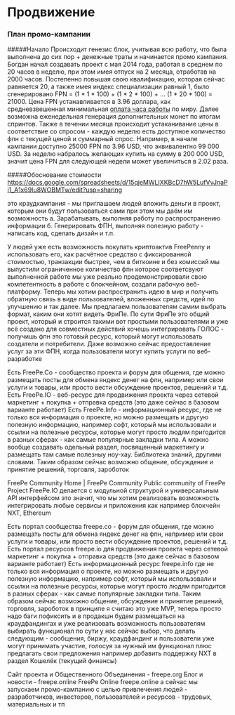 # Продвижение


### План промо-кампании

#####Начало
Происходит генезис блок, учитывая всю работу, что была выполнена до сих пор + денежные траты и начинается промо кампания. Богдан начал создавать проект с мая 2014 года, работая в среднем по 20 часов в неделю, при этом имея отпуск на 2 месяца, отработав на 2000 часов. Постепенно повышая свою квалификацию, которая сейчас равняется 20, а также имея индекс специализации равный 1, было сгенерировано FPN = (1 * 1 * 100) + (1 * 2 * 100) + … (1 * 20 * 100) = 21000. Цена FPN устанавливается в 3.96 доллара, как средневзвешенная минимальная [оплата часа работы](https://docs.google.com/spreadsheets/d/1qJUdpg92HsaAt8gsHROI2laoGqZe-Heo2fxZcWoDVgY/edit?usp=drive_web) по миру. Далее возможна еженедельная генерация дополнительных монет по итогам спринтов. Также в течении месяца происходит устаканивание цены в соответствие со спросом - каждую неделю есть доступное количество фпн с текущей ценой и суммарный спрос. Например, в начале кампании доступно 25000 FPN по 3.96 USD, что эквивалентно 99 000 USD. За неделю набралось желающих купить на сумму в 200 000 USD, значит цена FPN для следующей недели может увеличиться в 2.02 раза.

#####Обоснование стоимости
https://docs.google.com/spreadsheets/d/15qjeMWLIXKBcD7hW5LufVvJnaPi1_A1x69Iu8WOBMTw/edit?usp=sharing

это краудкампания - мы приглашаем людей вложить деньги в проект, которым они будут пользоваться сами при этом мы даём им возможность
а. Зарабатывать, выполняя работу по распространению информации
б. Генерировать ФПН, выполняя полезную работу - написать код, сделать дизайн и т.п.

У людей уже есть возможность покупать криптоактив FreePenny и использовать его, как расчётное средство с фиксированной стоимостью, транзакции быстрее, чем в биткоине и без комиссий
 мы выпустили ограниченное количество фпн
 которое соответсвуют выполненной работе
 мы уже реально продемонстрировали свою компетентность в работе с блокчейном, создали рабочую веб-платформу. Теперь мы хотим распространить идею в мир и получить обратную связь в виде пользователей, вложенных средств, идей по улучшению и так далее.
Мы предлагаем пользователям самим выбрать формат, каким они хотят видеть ФриПе. По сути ФриПе это общий проект, который и строится такими вот простыми пользователями
 и уже всё создано для совместных действий
 хочешь интегрировать ГОЛОС - получишь фпн
 это готовый ресурс, который могут использовать создатели и потребители. Даже возможно сейчас предоставление услуг за эти ФПН, когда пользователи могут купить услуги по веб-разработке
 
 Есть FreePe.Co - сообщество проекта и форум для общения, где можно размещать посты для обмена яндекс денег на фпн, например или свои услуги и товары, или просто вести обсуждение проектов, решений и т.д.
Есть FreePe.IO - веб-ресурс для продвижения проекта через сетевой маркетинг + покупка + отправка средств (это даже сейчас в базовом варианте работает)
Есть FreePe.Info - информационный ресурс, где не только вся информация о проекте, но можно размещать и другую полезную информацию, например софт, который мы использовали и ссылки на полезные ресурсы, которые могут просто людям пригодится в разных сферах - как самые популярные закладки типа.
 А можно вообще создавать одельный раздел, посвященный маркетингу и размещать там самые полезныу ноу-хау. Библиотека знаний, другими словами.
Таким образом сейчас возможно общение, обсуждение и принятие решений, торговля, зароботок

FreePe Community
Home | FreePe Community
Public community of FreePe Project
 FreePe.IO делается с модульной структурой и универсальным API интерфейсом
 это значит, что мы хотим реализовать возможность интегрировать любые сервисы и приложения
 как например блокчейн NXT, Ethereum
 
Есть портал сообщества freepe.co - форум для общения, где можно размещать посты для обмена яндекс денег на фпн, например или свои услуги и товары, или просто вести обсуждение проектов, решений и т.д. 
Есть портал ресурсов freepe.io для продвижения проекта через сетевой маркетинг + покупка + отправка средств (это даже сейчас в базовом варианте работает) 
Есть информационный ресурс freepe.info где не только вся информация о проекте, но можно размещать и другую полезную информацию, например софт, который мы использовали и ссылки на полезные ресурсы, которые могут просто людям пригодится в разных сферах - как самые популярные закладки типа. 
Таким образом сейчас возможно общение, обсуждение и принятие решений, торговля, зароботок 
в принципе я считаю это уже MVP, теперь просто надо баги пофиксить и в продакшн 
будем размещаться на краудфандингах 
и уже реализовать возможность пользователям выбирать функционал 
по сути у нас сейчас выбор, что делать следующим - сообщения, биржу, краудфандинг 
и пользователи уже могут принимать участие, голосуя за нужный им функционал 
плюс предлагать свои предложения 
например добавить поддержку NXT в раздел Кошелёк (текущий финансы) 

Сайт проекта и Общественного Объединения - freepe.org
Блог и новости - freepe.online
FreePe Online
freepe.online
а сейчас мы запускаем промо-кампанию с целью привлечения людей - разработчиков, инвесторов, пользователей и ресурсов - трудовых, материальных и тп





